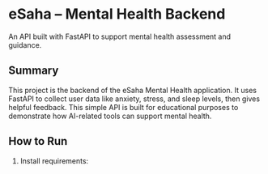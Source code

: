# eSaha – Mental Health Backend

An API built with FastAPI to support mental health assessment and guidance.

## Summary

This project is the backend of the eSaha Mental Health application. It uses FastAPI to collect user data like anxiety, stress, and sleep levels, then gives helpful feedback. This simple API is built for educational purposes to demonstrate how AI-related tools can support mental health.

## How to Run

1. Install requirements:
